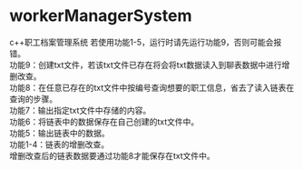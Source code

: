 # workerManagerSystem
c++职工档案管理系统
若使用功能1-5，运行时请先运行功能9，否则可能会报错。  
功能9：创建txt文件，若该txt文件已存在将会将txt数据读入到聊表数据中进行增删改查。  
功能8：在任意已存在的txt文件中按编号查询想要的职工信息，省去了读入链表在查询的步骤。  
功能7：输出指定txt文件中存储的内容。  
功能6：将链表中的数据保存在自己创建的txt文件中。  
功能5：输出链表中的数据。  
功能1-4：链表的增删改查。  
增删改查后的链表数据要通过功能8才能保存在txt文件中。
